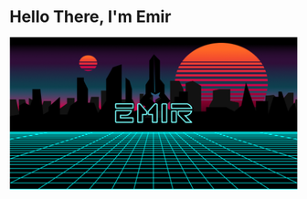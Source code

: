# Hello There, I'm Emir

![My Banner](https://raw.githubusercontent.com/EmirVelazquez/EmirVelazquez/master/assets/myBanner.png)